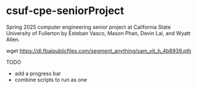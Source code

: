 # csuf-cpe-seniorProject
Spring 2025 computer engineering senior project at California State University of Fullerton by Esteban Vasco, Mason Phan, Devin Lai, and Wyatt Allen.

wget https://dl.fbaipublicfiles.com/segment_anything/sam_vit_h_4b8939.pth

TODO
- add a progress bar
- combine scripts to run as one
